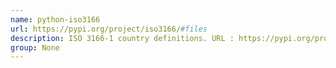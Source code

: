 ```yaml
---
name: python-iso3166
url: https://pypi.org/project/iso3166/#files
description: ISO 3166-1 country definitions. URL : https://pypi.org/project/iso3166/#files Groups : None
group: None
---
```

